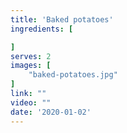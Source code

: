 ```yaml
---
title: 'Baked potatoes'
ingredients: [

]
serves: 2
images: [
    "baked-potatoes.jpg"
]
link: ""
video: ""
date: '2020-01-02'
---
```


